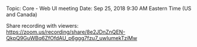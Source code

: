 Topic: Core - Web UI meeting
Date: Sep 25, 2018 9:30 AM Eastern Time (US and Canada)

Share recording with viewers:
https://zoom.us/recording/share/8e2JDnZnQEN-QkpQ9GuWBq6ZfOfdAU_p6ggg7fzu7_uwIumekTziMw 
